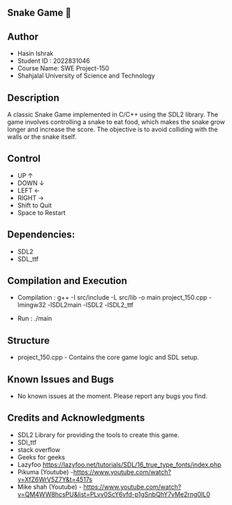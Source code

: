 
## Snake Game 🐍
## Author

- Hasin Ishrak
- Student ID : 2022831046
- Course Name: SWE Project-150
- Shahjalal University of Science and Technology


## Description
A classic Snake Game implemented in C/C++ using the SDL2 library. The game involves controlling a snake to eat food, which makes the snake grow longer and increase the score. The objective is to avoid colliding with the walls or the snake itself.


## Control
- UP	↑
- DOWN	↓
- LEFT	←
- RIGHT	→
- Shift to Quit
- Space to Restart
## Dependencies:
- SDL2
- SDL_ttf

## Compilation and Execution
  - Compilation : g++ -I src/include -L src/lib -o main project_150.cpp -lmingw32 -lSDL2main -lSDL2 -lSDL2_ttf

  - Run : ./main
## Structure
- project_150.cpp - Contains the core game logic and SDL setup.
## Known Issues and Bugs
- No known issues at the moment. Please report any bugs you find.
## Credits and Acknowledgments
- SDL2 Library for providing the tools to create this game.
- SDl_ttf 
- stack overflow
- Geeks for geeks
- Lazyfoo https://lazyfoo.net/tutorials/SDL/16_true_type_fonts/index.php
- Pikuma (Youtube) -https://www.youtube.com/watch?v=XfZ6WrV5Z7Y&t=4517s
- Mike shah (Youtube) - https://www.youtube.com/watch?v=QM4WW8hcsPU&list=PLvv0ScY6vfd-p1gSnbQhY7vMe2rng0IL0